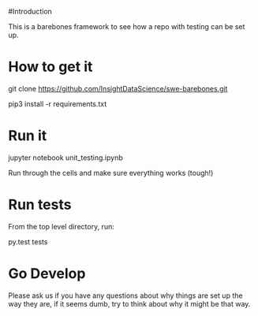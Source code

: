 
#Introduction

This is a barebones framework to see how a repo with testing can be set up. 

# How to get it

git clone https://github.com/InsightDataScience/swe-barebones.git

pip3 install -r requirements.txt

# Run it

jupyter notebook unit_testing.ipynb

Run through the cells and make sure everything works (tough!)

# Run tests

From the top level directory, run:

py.test tests

# Go Develop

Please ask us if you have any questions about why things are set up the way they are, if it seems dumb, try to think about why it might be that way.

